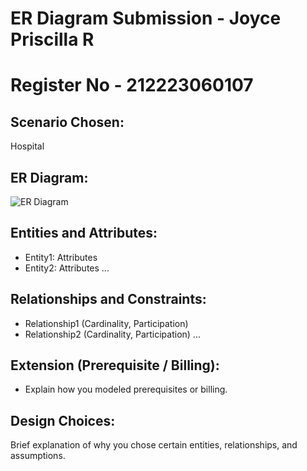 # ER Diagram Submission - Joyce Priscilla R 
# Register No - 212223060107

## Scenario Chosen:
 Hospital

## ER Diagram:
![ER Diagram](er_diagram.png)

## Entities and Attributes:
- Entity1: Attributes
- Entity2: Attributes
...

## Relationships and Constraints:
- Relationship1 (Cardinality, Participation)
- Relationship2 (Cardinality, Participation)
...

## Extension (Prerequisite / Billing):
- Explain how you modeled prerequisites or billing.

## Design Choices:
Brief explanation of why you chose certain entities, relationships, and assumptions.

